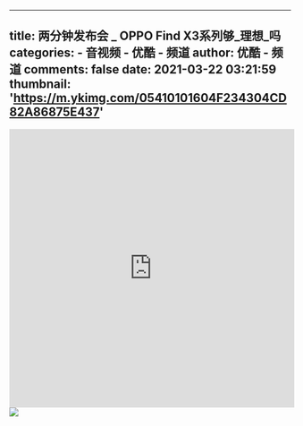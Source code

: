 
---
title: 两分钟发布会 _ OPPO Find X3系列够_理想_吗
categories: 
    - 音视频
    - 优酷 - 频道
author: 优酷 - 频道
comments: false
date: 2021-03-22 03:21:59
thumbnail: 'https://m.ykimg.com/05410101604F234304CD82A86875E437'
---

<div>   
<iframe height="498" width="510" src="https://player.youku.com/embed/XNTEyMTU0NjUxMg==" frameborder="0" 'allowfullscreen'></iframe>
                <br>
                <img src="https://m.ykimg.com/05410101604F234304CD82A86875E437" referrerpolicy="no-referrer">
                
</div>
            